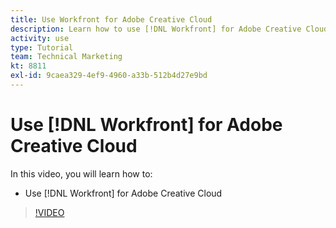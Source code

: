```yaml
---
title: Use Workfront for Adobe Creative Cloud
description: Learn how to use [!DNL Workfront] for Adobe Creative Cloud
activity: use
type: Tutorial
team: Technical Marketing
kt: 8811
exl-id: 9caea329-4ef9-4960-a33b-512b4d27e9bd
---
```

# Use [!DNL Workfront] for Adobe Creative Cloud

In this video, you will learn how to:

* Use [!DNL Workfront] for Adobe Creative Cloud

>[!VIDEO](https://video.tv.adobe.com/v/335112/?quality=12)
